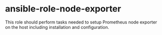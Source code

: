 # ansible-role-node-exporter

This role should perform tasks needed to setup Prometheus node exporter on the host including installation and configuration.
